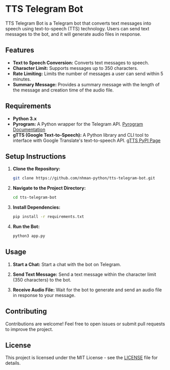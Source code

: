 # TTS Telegram Bot

TTS Telegram Bot is a Telegram bot that converts text messages into speech using text-to-speech (TTS) technology. Users
can send text messages to the bot, and it will generate audio files in response.

## Features

- **Text to Speech Conversion:** Converts text messages to speech.
- **Character Limit:** Supports messages up to 350 characters.
- **Rate Limiting:** Limits the number of messages a user can send within 5 minutes.
- **Summary Message:** Provides a summary message with the length of the message and creation time of the audio file.

## Requirements

- **Python 3.x**
- **Pyrogram:** A Python wrapper for the Telegram API. [Pyrogram Documentation](https://docs.pyrogram.org/)
- **gTTS (Google Text-to-Speech):** A Python library and CLI tool to interface with Google Translate's text-to-speech
  API. [gTTS PyPI Page](https://pypi.org/project/gTTS/)

## Setup Instructions

1. **Clone the Repository:**
   ```sh
   git clone https://github.com/nhman-python/tts-telegram-bot.git
   ```

2. **Navigate to the Project Directory:**
   ```sh
   cd tts-telegram-bot
   ```

3. **Install Dependencies:**
   ```sh
   pip install -r requirements.txt
   ```

4. **Run the Bot:**
   ```sh
   python3 app.py
   ```

## Usage

1. **Start a Chat:**
   Start a chat with the bot on Telegram.

2. **Send Text Message:**
   Send a text message within the character limit (350 characters) to the bot.

3. **Receive Audio File:**
   Wait for the bot to generate and send an audio file in response to your message.

## Contributing

Contributions are welcome! Feel free to open issues or submit pull requests to improve the project.

## License

This project is licensed under the MIT License - see the [LICENSE](LICENSE) file for details.